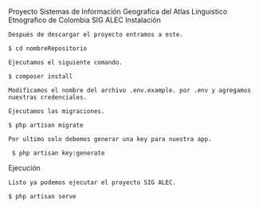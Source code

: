Proyecto Sistemas de Información Geografica del Atlas Linguistico Etnografico de Colombia
SIG ALEC
Instalación

    Después de descargar el proyecto entramos a este.

    $ cd nombreRepositorio

    Ejecutamos el siguiente comando.

    $ composer install

    Modificamos el nombre del archivo .env.example. por .env y agregamos nuestras credenciales.

    Ejecutamos las migraciones.

    $ php artisan migrate

    Por ultimo solo debemos generar una key para nuestra app.

     $ php artisan key:generate

Ejecución

    Listo ya podemos ejecutar el proyecto SIG ALEC.

    $ php artisan serve